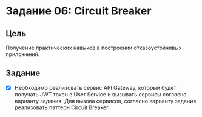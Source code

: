 # Задание 06: Circuit Breaker
## Цель
Получение практических навыков в построении отказоустойчивых приложений.
## Задание
- [x] Необходимо реализовать сервис API Gateway, который будет получать JWT токен в
User Service и вызывать сервисы согласно варианту задания.
Для вызова сервисов, согласно варианту задания реализовать паттерн Circuit Breaker.
